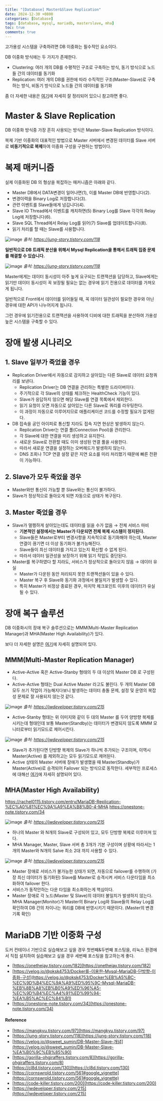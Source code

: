```yaml
---
title: "[Database] Master&Slave Replication"
date: 2024-12-30 +0800
categories: [Database]
tags: [database, mysql, mariadb, masterslave, mha]
toc: true
comments: true
---
```


고가용성 시스템을 구축하려면 DB 이중화는 필수적인 요소이다.

DB 이중화 방식에는 두 가지가 존재한다.

- Clustering: 여러 개의 DB를 수평적인 구조로 구축하는 방식, 동기 방식으로 노드들 간의 데이터를 동기화
- Replication: 여러 개의 DB를 권한에 따라 수직적인 구조(Master-Slave)로 구축하는 방식, 비동기 방식으로 노드들 간의 데이터를 동기화

좀 더 자세한 내용은 [여기](https://mangkyu.tistory.com/97)에 자세히 잘 정리되어 있으니 참고하면 좋다.

# Master & Slave Replication
DB 이중화 방식중 가장 흔히 사용되는 방식은 Master-Slave Replication 방식이다.

복제 기반 이중화의 대표적인 방법으로 Master 서버에서 변경된 데이터를 Slave 서버로 **비동기적으로 복제**하여 이중화 구성을 구현하는 방법이다.

# 복제 매커니즘
실제 이중화된 DB 의 형상을 복잡하는 매커니즘은 아래와 같다.

- Master DB에서 DATA변경이 일어나면(1), 이를 Master DB에 반영합니다(2).
- 변경이력을 Binary Log로 저장합니다(3).
- 관련 이벤트를 Slave들에게 넘깁니다(4).
- Slave IO Thread에서 이벤트를 캐치하면(5) Binary Log를 Slave 각각의 Relay Log에 저장합니다(6).
- Slave SQL Thread에서 Relay Log를 읽어(7) Slave를 업데이트합니다(8).
- 읽기 처리를 할 때는 Slave를 사용합니다.

![image](https://github.com/user-attachments/assets/63a94b47-c197-425f-be17-977980ec3a29)
_출처: https://jung-story.tistory.com/118_

**일반적으로 DB 트래픽 분산을 위해서 Mysql Replication을 통해서 트래픽 집중 문제를 해결할 수 있습니다.**

![image](https://github.com/user-attachments/assets/e62c1e7a-59aa-4259-aa86-7592fecc9cdf)
_출처: https://jung-story.tistory.com/118_

Master에게는 데이터 동시성이 아주 높게 요구되는 트랜잭션을 담당하고, Slave에게는 읽기만 데이터 동시성이 꼭 보장될 필요는 없는 경우에 읽기 전용으로 데이터를 가져오게 됩니다.

일반적으로 Front에서 데이터를 읽어들일 때, 꼭 데이터 일관성이 필요한 경우와 아닌 경우에 대한 API가 나누어지게 됩니다.

그런 경우에 읽기전용으로 트랜잭션을 사용하여 디비에 대한 트래픽을 분산하여 가용성 높은 시스템을 구축할 수 있다.

# 장애 발생 시나리오

## 1. Slave 일부가 죽었을 경우
- Replication Driver에서 자동으로 감지하고 살아있는 다른 Slave로 데이터 요청쿼리를 보낸다.
  - Replication Driver는 DB 연결을 관리하는 특별한 드라이버이다.
  - 주기적으로 각 Slave의 상태를 체크하는 HealthCheck 기능이 있다.
  - Slave가 응답하지 않으면 해당 Slave를 연결 목록에서 제외한다.
  - 읽기 요청이 오면 자동으로 살아있는 다른 Slave로 쿼리를 라우팅한다.
  - 이 과정이 자동으로 이루어지므로 애플리케이션 코드를 수정할 필요가 없게된다.
- DB 접속을 공인 아이피로 통신할 지라도 접속 지연 현상은 발생하지 않는다.
  - Replication Driver는 연결 풀(Connection Pool)을 관리한다.
  - 각 Slave에 대한 연결을 미리 생성하고 유지한다.
  - 새로운 Slave로 전환할 때도 이미 생성된 연결 풀을 사용한다.
  - 따라서 새로운 연결을 설정하는 오버헤드가 발생하지 않는다.
  - DNS 조회나 TCP 연결 설정 같은 지연 요소를 미리 처리했기 때문에 빠른 전환이 가능하다.

## 2. Slave가 모두 죽었을 경우
- Master와만 통신이 가능할 뿐 Slave와는 통신이 불가하다.
- Slave가 정상적으로 돌아오게 되면 자동으로 상태가 복구된다.

## 3. Master 죽었을 경우
- Slave가 멀쩡하게 살아있는데도 데이터를 읽을 수가 없음 → 전체 서비스 마비
  - **기본적인 설정에서는 Master가 다운되면 전체 복제 시스템이 정지된다.**
  - Slave들은 Master로부터 변경사항을 지속적으로 동기화해야 하는데, Master 연결이 끊기면 더 이상 동기화가 불가능해진다.
  - Slave들이 최신 데이터를 가지고 있는지 확신할 수 없게 된다.
  - 따라서 데이터 일관성을 보장하기 위해 읽기 작업도 중단된다.
- Master를 복구하였다 할 지라도, 서비스가 정상적으로 돌아오지 않음 → 데이터 유실
  - Master가 다운된 동안 처리되지 못한 트랜잭션들이 있을 수 있다.
  - Master 복구 후 Slave와 동기화 과정에서 불일치가 발생할 수 있다.
  - 특히 Master가 비정상 종료된 경우, 마지막 체크포인트 이후의 데이터가 유실될 수 있다.

# 장애 복구 솔루션

DB 이중화시의 장애 복구 솔루션으로는 MMM(Multi-Master Replication Manager)과 MHA(Master High Availability)가 있다.

보다 더 자세한 설명은 [여기](https://jwdeveloper.tistory.com/215)에 자세히 설명되어 있다.

## MMM(Multi-Master Replication Manager)
- Active-Active 혹은 Active-Stanby 형태의 두 대 이상의 Master DB 로 구성된다.
- Active-Active 형태는 Dual Active Master 라고도 불린다. 두 개의 Master DB 모두 쓰기 작업이 가능해지다보니 발생하는 데이터 충돌 문제, 설정 및 운영의 복잡성 문제로 잘 사용되지 않는것 같다.

![image](https://github.com/user-attachments/assets/2e5a8531-fd56-46c8-a89a-07b5cb6fec76)
_출처: https://jwdeveloper.tistory.com/215_

- Active-Stanby 형태는 위 이미지와 같이 두 대의 Master 를 두어 양방향 복제를 시키는데 형태인데 보통 Master(Standby)는 데이터가 변경되지 않도록 MMM 모니터로부터 읽기모드로 제어시킨다.

![image](https://github.com/user-attachments/assets/b74ae0dd-9951-4476-a7dd-196411abd151)
_출처: https://jwdeveloper.tistory.com/215_

- Slave가 추가된다면 단방향 복제의 Slave가 하나씩 추가되는 구조이며, 이역시 Master(Active) 를 제외하고는 모두 읽기모드로 제어된다.
- Active 상태의 Master 서버에 장애가 발생했을 때 Master(Standby)가 Master(Active)로 승격되어 Failover 되는 방식으로 동작한다. 세부적인 프로세스에 대해선 [여기](https://jwdeveloper.tistory.com/215)에 자세히 설명되어 있다.

## MHA(Master High Availability)
https://rachel0115.tistory.com/entry/MariaDB-Replication-%EC%A0%81%EC%9A%A9%EA%B8%B0-4-MHA
https://onestone-note.tistory.com/34

![image](https://github.com/user-attachments/assets/c7a1768d-97fa-40b2-aaf1-9ff3d0691215)
_출처: https://jwdeveloper.tistory.com/215_

- 하나의 Master 와 N개의 Slave로 구성되어 있고, 모두 단방향 복제로 이루어져 있다.
- MHA Manager, Master, Slave 서버 총 3개가 기본 구성이며 상황에 따라서는 1개의 Master와 N개의 Salve 최소 2대 까지 사용할 수 있다.

![image](https://github.com/user-attachments/assets/711b20e2-8726-4ae9-85cf-afad6c78a5e6)
_출처: https://jwdeveloper.tistory.com/215_

- Master 장애로 서비스가 불가능한 상태가 되면,  자동으로 failover를 수행하여 (가장 최신 데이터가 동기화된) Slave를 Master로 승격시켜 서비스 다운타임을 최소화하여 failover 한다.
- 서비스가 동작안하는 다운 타임을 최소화하는게 핵심이다.
- Master 장애로 각 노드(Master 및 Slave)의 데이터 불일치가 발생하지 않는다. MHA Manager(Monitor)가 Master의 Binary Log와 Slave들의 Relay Log를 확인하여 DB 간의 차이나는 쿼리를 DB에 반영시키기 때문이다. (Master의 변경 기록 확인)

# MariaDB 기반 이중화 구성
도커 컨테이너 기반으로 실습해보고 싶을 경우 첫번째&두번째 포스팅을, 리눅스 환경에서 직접 설치하여 실습해보고 싶을 경우 세번째 포스팅을 참고하는게 좋다.

- [https://onethejay.tistory.com/182](https://onethejay.tistory.com/182)
- [https://velog.io/@oksk4753/Docker를-이용한-Mysql-MariaDB-단방향-이중화-구성](https://velog.io/@oksk4753/Docker%EB%A5%BC-%EC%9D%B4%EC%9A%A9%ED%95%9C-Mysql-MariaDB-%EB%8B%A8%EB%B0%A9%ED%96%A5-%EC%9D%B4%EC%A4%91%ED%99%94-%EA%B5%AC%EC%84%B1)
- [https://onestone-note.tistory.com/34](https://onestone-note.tistory.com/34)

#### Reference
- [https://mangkyu.tistory.com/97](https://mangkyu.tistory.com/97)
- [https://jung-story.tistory.com/118](https://jung-story.tistory.com/118)
- [https://velog.io/@sweet_sumin/DB-Master-Slave-개념](https://velog.io/@sweet_sumin/DB-Master-Slave-%EA%B0%9C%EB%85%90)
- [https://gorilla-ohgiraffers.tistory.com/8](https://gorilla-ohgiraffers.tistory.com/8)
- [https://cl8d.tistory.com/130](https://cl8d.tistory.com/130)
- [https://cornswrold.tistory.com/561#google_vignette](https://cornswrold.tistory.com/561#google_vignette)
- [https://code-killer.tistory.com/200](https://code-killer.tistory.com/200)
- [https://jwdeveloper.tistory.com/215](https://jwdeveloper.tistory.com/215)